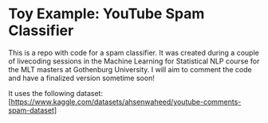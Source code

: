 # Toy Example: YouTube Spam Classifier

This is a repo with code for a spam classifier.
It was created during a couple of livecoding sessions in the Machine Learning for Statistical NLP course for the MLT masters at Gothenburg University.
I will aim to comment the code and have a finalized version sometime soon!

It uses the following dataset:
[https://www.kaggle.com/datasets/ahsenwaheed/youtube-comments-spam-dataset]
